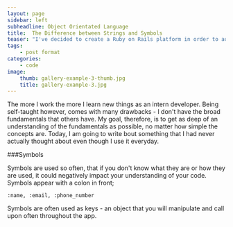 ```yaml
---
layout: page
sidebar: left
subheadline: Object Orientated Language
title:  The Difference between Strings and Symbols
teaser: "I've decided to create a Ruby on Rails platform in order to automate soem business I have during the school year.  Instead of hiring managers and editors, it is much easier for me (and good practice) to instead create a Rails app that will make the process much easier and much less painless - not to mention cost effective. With a push of a button, I can have users submit necessary forms, contact information, subscribe to a newslist, have the submissions appear on the admin panel and delegate submissions to certain individuals to create the prodcut based on the submission's attributes. "
tags:
    - post format
categories:
    - code
image:
    thumb: gallery-example-3-thumb.jpg
    title: gallery-example-3.jpg
---
```



The more I work the more I learn new things as an intern developer. Being self-taught however, comes with many drawbacks - I don't have the broad fundamentals that others have. My goal, therefore, is to get as deep of an understanding of the fundamentals as possible, no matter how simple the concepts are. Today, I am going to write bout something that I had never actually thought about even though I use it everyday.

###Symbols

Symbols are used so often, that if you don't know what they are or how they are used, it could negatively impact your understanding of your code. Symbols appear with a colon in front;

` :name, :email, :phone_number `

Symbols are often used as keys - an object that you will manipulate and call upon often throughout the app.

